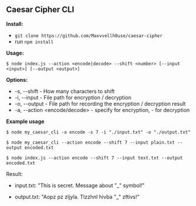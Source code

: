 ## Caesar Cipher CLI

**Install:** 

- `git clone https://github.com/Maxvvellh0use/caesar-cipher`
- run `npm install`

**Usage:**

`$ node index.js --action <encode|decode> --shift <number> [--input <input>] [--output <output>]`

**Options:**

- -s, --shift <number> - How many characters to shift
- -i, --input <fileName> - File path for encryption / decryption
- -o, --output <filePath> - File path for recording the encryption / decryption result
- -a, --action <encode/decode> - specify <encode> for encryption, <decode> - for decryption

**Example usage**

`$ node my_caesar_cli -a encode -s 7 -i "./input.txt" -o "./output.txt"`

`$ node my_caesar_cli --action encode --shift 7 --input plain.txt --output encoded.txt`

`$ node index.js --action encode --shift 7 --input text.txt --output encoded.txt`

Result:

- input.txt: "This is secret. Message about "_" symbol!"

- output.txt: "Aopz pz zljyla. Tlzzhnl hivba "_" zftivs!"
